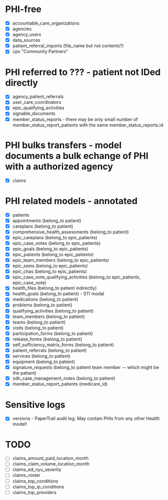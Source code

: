 # PHI-free
- [x] accountable_care_organizations
- [x] agencies
- [x] agency_users
- [x] data_sources
- [x] patient_referral_imports (file_name but not contents?)
- [x] cps "Community Partners"

# PHI referred to ??? - patient not IDed directly
- [x] agency_patient_referrals
- [x] user_care_coordinators
- [x] epic_qualifying_activities
- [x] signable_documents
- [x] member_status_reports - there may be only small number of member_status_report_patients with the same member_status_reports.id

# PHI bulks transfers - model documents a bulk echange of PHI with a authorized agency
- [x] claims

# PHI related models - annotated
- [x] patients
- [x] appointments (belong_to patient)
- [x] careplans (belong_to patient)
- [x] comprehensive_health_assessments (belong_to patient)
- [x] epic_careplans (belong_to epic_patients)
- [x] epic_case_notes (belong_to epic_patients)
- [x] epic_goals (belong_to epic_patients)
- [x] epic_patients (belong_to epic_patients)
- [x] epic_team_members (belong_to epic_patients)
- [x] epic_ssms (belong_to epic_patients)
- [x] epic_chas (belong_to epic_patients)
- [x] epic_case_note_qualifying_activities (belong_to epic_patients, epic_case_note)
- [x] health_files (belong_to patient indirectly)
- [x] health_goals (belong_to patient) - STI modal
- [x] medications (belong_to patient)
- [x] problems (belong_to patient)
- [x] qualifying_activities (belong_to patient)
- [x] team_members (belong_to patient)
- [x] teams (belong_to patient)
- [x] visits (belong_to patient)
- [x] participation_forms (belong_to patient)
- [x] release_forms (belong_to patient)
- [x] self_sufficiency_matrix_forms (belong_to patient)
- [x] patient_referrals (belong_to patient)
- [x] services (belong_to patient)
- [x] equipment (belong_to patient)
- [x] signature_requests (belong_to patient team member -- which might be the patiant)
- [x] sdh_case_management_notes (belong_to patient)
- [x] member_status_report_patients (medicare_id)

# Sensitive logs
- [x] versions - PaperTrail audit log. May contain PHIs from any other Health model!

# TODO
- [ ] claims_amount_paid_location_month
- [ ] claims_claim_volume_location_month
- [ ] claims_ed_nyu_severity
- [ ] claims_roster
- [ ] claims_top_conditions
- [ ] claims_top_ip_conditions
- [ ] claims_top_providers